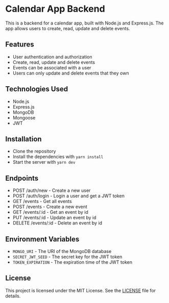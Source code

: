 # Calendar App Backend

This is a backend for a calendar app, built with Node.js and Express.js. The app allows users to create, read, update and delete events.

## Features

- User authentication and authorization
- Create, read, update and delete events
- Events can be associated with a user
- Users can only update and delete events that they own

## Technologies Used

- Node.js
- Express.js
- MongoDB
- Mongoose
- JWT

## Installation

- Clone the repository
- Install the dependencies with `yarn install`
- Start the server with `yarn dev`

## Endpoints

- POST /auth/new - Create a new user
- POST /auth/login - Login a user and get a JWT token
- GET /events - Get all events
- POST /events - Create a new event
- GET /events/:id - Get an event by id
- PUT /events/:id - Update an event by id
- DELETE /events/:id - Delete an event by id

## Environment Variables

- `MONGO_URI` - The URI of the MongoDB database
- `SECRET_JWT_SEED` - The secret key for the JWT token
- `TOKEN_EXPIRATION` - The expiration time of the JWT token

## License

This project is licensed under the MIT License. See the [LICENSE](LICENSE) file for details.
